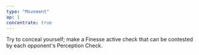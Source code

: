 ```yaml
---
type: "Movement"
ap: 1
concentrate: true
---
```


Try to conceal yourself; make a Finesse active check that can be contested by each opponent's Perception Check.
